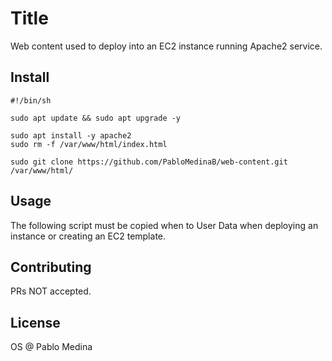 # Title

Web content used to deploy into an EC2 instance running Apache2 service.

## Install

```
#!/bin/sh

sudo apt update && sudo apt upgrade -y

sudo apt install -y apache2
sudo rm -f /var/www/html/index.html

sudo git clone https://github.com/PabloMedinaB/web-content.git /var/www/html/
```

## Usage

The following script must be copied when to User Data when deploying an instance or creating an EC2 template.

## Contributing

PRs NOT accepted.

## License

OS  @  Pablo Medina
